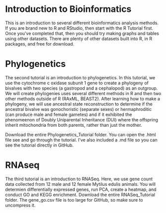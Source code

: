 # Introduction to Bioinformatics

This is an introduction to several different bioinformatics analysis methods. If you are brand new to R and RStudio, then start with the R Tutorial first. Once you've completed that, then you should try making graphs and tables using other datasets. There are plenty of other datasets built into R, in R packages, and free for download.

# Phylogenetics
The second tutorial is an introduction to phylogenetics. In this tutorial, we use the cytochrome c oxidase subunit 1 gene to create a phylogeny of bivalves with two species (a gastropod and a cephalopod) as an outgroup. We will create phylogenies uses several different methods in R and then two other methods outside of R (RAxML, BEAST2). After learning how to make a phylogeny, we will use ancestral state reconstruction to determine if the ancestral bivalve was gonochoristic (separate sexes) or hermaphroditic (can produce male and female gametes) and if it exhibited the phenomeenon of Doubly Uniparental Inheritance (DUI) where the offspring inherit mitochondria from both parents, rather than just the mother.

Download the entire Phylogenetics_Tutorial folder. You can open the .html file see and go through the tutorial. I've also included a .md file so you can see the tutorial directly in GitHub.

# RNAseq
The third tutorial is an introduction to RNASeq. Here, we use gene count data collected from 12 male and 12 female Mytilus edulis animals. You will determien differentially expressed genes, run PCA, create a heatmap, and conduct GO and KEGG enrichment. Download the entire RNASeq_Tutorial folder. The gene_go.csv file is too large for GitHub, so make sure to uncompress it.  
